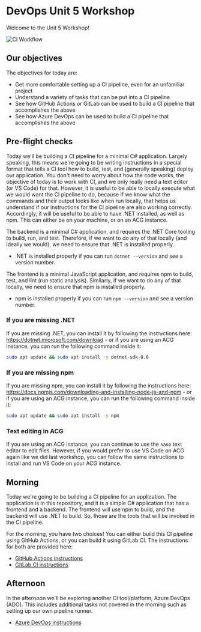 # DevOps Unit 5 Workshop

Welcome to the Unit 5 Workshop!

![CI Workflow](https://github.com/LukeJStuart/DevOps-Unit-5-Workshop/actions/workflows/continuous-integration-workflow.yml/badge.svg)

## Our objectives
The objectives for today are:

- Get more comfortable setting up a CI pipeline, even for an unfamiliar project
- Understand a variety of tasks that can be put into a CI pipeline
- See how GitHub Actions or GitLab can be used to build a CI pipeline that accomplishes the above
- See how Azure DevOps can be used to build a CI pipeline that accomplishes the above

## Pre-flight checks
Today we'll be building a CI pipeline for a minimal C# application. Largely speaking, this means we're going to be writing instructions in a special format that tells a CI tool how to build, test, and (generally speaking) deploy our application. You don't need to worry about how the code works, the objective of today is to work with CI, and we only really need a text editor (or VS Code) for that. However, it is useful to be able to locally execute what we would want the CI pipeline to do, because if we know what the commands and their output looks like when run locally, that helps us understand if our instructions for the CI pipeline are also working correctly. Accordingly, it will be useful to be able to have .NET installed, as well as npm. This can either be on your machine, or on an ACG instance.

The backend is a minimal C# application, and requires the .NET Core tooling to build, run, and test. Therefore, if we want to do any of that locally (and ideally we would), we need to ensure that .NET is installed properly.
- .NET is installed properly if you can run `dotnet --version` and see a version number. 

The frontend is a minimal JavaScript application, and requires npm to build, test, and lint (run static analysis). Similarly, if we want to do any of that locally, we need to ensure that npm is installed properly.
- npm is installed properly if you can run `npm --version` and see a version number.

### If you are missing .NET
If you are missing .NET, you can install it by following the instructions here: https://dotnet.microsoft.com/download - or if you are using an ACG instance, you can run the following command inside it:
```bash
sudo apt update && sudo apt install -y dotnet-sdk-8.0
```

### If you are missing npm
If you are missing npm, you can install it by following the instructions here: https://docs.npmjs.com/downloading-and-installing-node-js-and-npm - or if you are using an ACG instance, you can run the following command inside it:
```bash
sudo apt update && sudo apt install -y npm
```

### Text editing in ACG
If you are using an ACG instance, you can continue to use the `nano` text editor to edit files. However, if you would prefer to use VS Code on ACG again like we did last workshop, you can follow the same instructions to install and run VS Code on your ACG instance.

## Morning
Today we're going to be building a CI pipeline for an application. The application is in this repository, and it is a simple C# application that has a frontend and a backend. The frontend will use npm to build, and the backend will use .NET to build. So, those are the tools that will be invoked in the CI pipeline.

For the morning, you have two choices! You can either build this CI pipeline using GitHub Actions, or you can build it using GitLab CI. The instructions for both are provided here:

- [GitHub Actions instructions](github_actions.md)
- [GitLab CI instructions](gitlab.md)

## Afternoon
In the afternoon we'll be exploring another CI tool/platform, Azure DevOps (ADO). This includes additional tasks not covered in the morning such as setting up our own pipeline runner.

- [Azure DevOps instructions](azure_devops.md)

